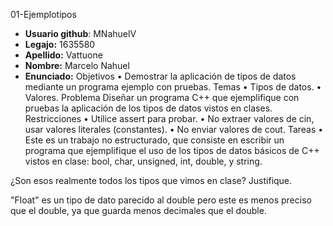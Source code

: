 01-Ejemplotipos
* **Usuario github**: MNahuelV
* **Legajo:** 1635580
* **Apellido:** Vattuone
* **Nombre:** Marcelo Nahuel
* **Enunciado:**
Objetivos
• Demostrar la aplicación de tipos de datos mediante un programa ejemplo con
pruebas.
Temas
• Tipos de datos.
• Valores.
Problema
Diseñar un programa C++ que ejemplifique con pruebas la aplicación de los tipos
de datos vistos en clases.
Restricciones
• Utilice assert para probar.
• No extraer valores de cin, usar valores literales (constantes).
• No enviar valores de cout.
Tareas
• Este es un trabajo no estructurado, que consiste en escribir un programa que
ejemplifique el uso de los tipos de datos básicos de C++ vistos en clase: bool,
char, unsigned, int, double, y string.

¿Son esos realmente todos los tipos que vimos en clase?
Justifique.

"Float" es un tipo de dato parecido al double pero este es menos preciso que el double, ya que guarda menos decimales que el double. 